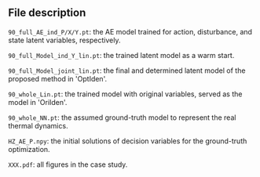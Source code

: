 ## File description
```90_full_AE_ind_P/X/Y.pt```: the AE model trained for action, disturbance, and state latent variables, respectively.

```90_full_Model_ind_Y_lin.pt```: the trained latent model as a warm start.

```90_full_Model_joint_lin.pt```: the final and determined latent model of the proposed method in 'OptIden'.

```90_whole_Lin.pt```: the trained model with original variables, served as the model in 'OriIden'.

```90_whole_NN.pt```: the assumed ground-truth model to represent the real thermal dynamics.

```HZ_AE_P.npy```: the initial solutions of decision variables for the ground-truth optimization.

```XXX.pdf```: all figures in the case study.
